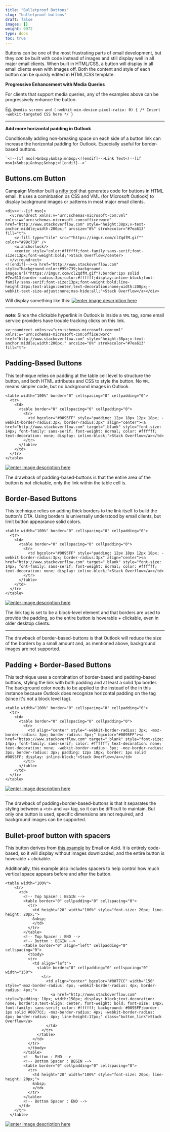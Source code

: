 ```yaml
---
title: "Bulletproof Buttons"
slug: "bulletproof-buttons"
draft: false
images: []
weight: 9972
type: docs
toc: true
---
```


Buttons can be one of the most frustrating parts of email development, but they _can_ be built with code instead of images and still display well in all major email clients. When built in HTML/CSS, a button will display in all email clients even with images off. Both the content and style of each button can be quickly edited in HTML/CSS template.

**Progressive Enhancement with Media Queries**

For clients that support media queries, any of the examples above can be progressively enhance the button.

Eg.
    `@media screen and (-webkit-min-device-pixel-ratio: 0) { /* Insert -webkit-targeted CSS here */ }`

---

**Add more horizontal padding in Outlook**

Conditionally adding non-breaking space on each side of a button link can increase the horizontal padding for Outlook. Especially useful for border-based buttons.

    `<!--[if mso]>&nbsp;&nbsp;&nbsp;<![endif]-->Link Text<!--[if mso]>&nbsp;&nbsp;&nbsp;<![endif]-->`


## Buttons.cm Button
Campaign Monitor built [a nifty tool](https://buttons.cm/) that generates code for buttons in HTML email. It uses a cominbation os CSS and VML (for Microsoft Outlook) to display background images or patterns in most major email clients.

    <div><!--[if mso]>
      <v:roundrect xmlns:v="urn:schemas-microsoft-com:vml" xmlns:w="urn:schemas-microsoft-com:office:word" href="http://www.stackoverflow.com" style="height:38px;v-text-anchor:middle;width:200px;" arcsize="8%" strokecolor="#7ea613" fill="t">
        <v:fill type="tile" src=""https://imgur.com/clZqdfM.gif"" color="#99c739" />
        <w:anchorlock/>
        <center style="color:#ffffff;font-family:sans-serif;font-size:13px;font-weight:bold;">Stack Overflow</center>
      </v:roundrect>
    <![endif]--><a href="http://www.stackoverflow.com"
    style="background-color:#99c739;background-image:url("https://imgur.com/clZqdfM.gif");border:1px solid #7ea613;border-radius:3px;color:#ffffff;display:inline-block;font-family:sans-serif;font-size:13px;font-weight:bold;line-height:38px;text-align:center;text-decoration:none;width:200px;-webkit-text-size-adjust:none;mso-hide:all;">Stack Overflow</a></div>

Will display something like this:
[![enter image description here][1]][1]

***

**note**: Since the clickable hyperlink in Outlook is inside a `VML` tag, some email service providers have trouble tracking clicks on this link.

    <v:roundrect xmlns:v="urn:schemas-microsoft-com:vml" xmlns:w="urn:schemas-microsoft-com:office:word" href="http://www.stackoverflow.com" style="height:38px;v-text-anchor:middle;width:200px;" arcsize="8%" strokecolor="#7ea613" fill="t">


  [1]: https://i.stack.imgur.com/Nr2zo.png

## Padding-Based Buttons
This technique relies on padding at the table cell level to structure the button, and both HTML attributes and CSS to style the button. No `VML` means simpler code, but no background images in Outlook.

    <table width="100%" border="0" cellspacing="0" cellpadding="0">
      <tr>
        <td>
          <table border="0" cellspacing="0" cellpadding="0">
            <tr>
              <td bgcolor="#0095FF" style="padding: 12px 18px 12px 18px; -webkit-border-radius:3px; border-radius:3px" align="center"><a href="http://www.stackoverflow.com" target="_blank" style="font-size: 14px; font-family: sans-serif; font-weight: normal; color: #ffffff; text-decoration: none; display: inline-block;">Stack Overflow</a></td>
            </tr>
          </table>
        </td>
      </tr>
    </table>

[![enter image description here][1]][1]

The drawback of padding-based-buttons is that the entire area of the button is not clickable, only the link within the table cell is.


  [1]: https://i.stack.imgur.com/lVUYu.jpg

## Border-Based Buttons
This technique relies on adding thick borders to the link itself to build the button's CTA. Using borders is universally understood by email clients, but limit button appearance solid colors.

    <table width="100%" border="0" cellspacing="0" cellpadding="0">
      <tr>
        <td>
          <table border="0" cellspacing="0" cellpadding="0">
            <tr>
              <td bgcolor="#0095FF" style="padding: 12px 18px 12px 18px; -webkit-border-radius:3px; border-radius:3px" align="center"><a href="http://www.stackoverflow.com" target="_blank" style="font-size: 14px; font-family: sans-serif; font-weight: normal; color: #ffffff; text-decoration: none; display: inline-block;">Stack Overflow</a></td>
            </tr>
          </table>
        </td>
      </tr>
    </table>

[![enter image description here][1]][1]

The link tag is set to be a block-level element and that borders are used to provide the padding, so the entire button is hoverable + clickable, even in older desktop clients.

---

The drawback of border-based-buttons is that Outlook will reduce the size of the borders by a small amount and, as mentioned above, background images are not supported.


  [1]: https://i.stack.imgur.com/bE0S2.jpg

## Padding + Border-Based Buttons
This technique uses a combination of border-based and padding-based buttons, styling the link with both padding and at least a solid 1px border. The background color needs to be applied to the <td> instead of the <a> in this instance because Outlook does recognize horizontal padding on the <a> tag (since it's not a block level tag).

    <table width="100%" border="0" cellspacing="0" cellpadding="0">
      <tr>
        <td>
          <table border="0" cellspacing="0" cellpadding="0">
            <tr>
              <td align="center" style="-webkit-border-radius: 3px; -moz-border-radius: 3px; border-radius: 3px;" bgcolor="#0095FF"><a href="https://www.stackoverflow.com" target="_blank" style="font-size: 14px; font-family: sans-serif; color: #ffffff; text-decoration: none; text-decoration: none; -webkit-border-radius: 3px; -moz-border-radius: 3px; border-radius: 3px; padding: 12px 18px; border: 1px solid #0095FF; display: inline-block;">Stack Overflow</a></td>
            </tr>
          </table>
        </td>
      </tr>
    </table>

[![enter image description here][1]][1]

---

The drawback of padding+border-based-buttons is that it separates the styling between a `<td>` and `<a>` tag, so it can be difficult to maintain. But only one button is used, specific dimensions are not required, and background images can be supported.


  [1]: https://i.stack.imgur.com/mAB7b.jpg

## Bullet-proof button with spacers
This button derives from [this example](https://www.emailonacid.com/blog/article/email-development/simple-code-based-bulletproof-button) by Email on Acid. It is entirely code-based, so it will display without images downloaded, and the entire button is hoverable + clickable.

Additionally, this example also includes spacers to help control how much vertical space appears before and after the button.

    <table width="100%">
        <tr>
          <td>
            <!-- Top Spacer : BEGIN -->
            <table border="0" cellpadding="0" cellspacing="0"> 
              <tr>
                <td height="20" width="100%" style="font-size: 20px; line-height: 20px;">
                &nbsp;
                </td>
              </tr>
            </table>
            <!-- Top Spacer : END -->
            <!-- Button : BEGIN -->
            <table border="0" align="left" cellpadding="0" cellspacing="0">
              <tbody>
              <tr>
                <td align="left">
                  <table border="0" cellpadding="0" cellspacing="0" width="150">
                    <tr>
                      <td align="center" bgcolor="#0077CC" width="150" style="-moz-border-radius: 4px; -webkit-border-radius: 4px; border-radius: 4px;">
                        <a href="http://www.stackoverflow.com" style="padding: 10px; width:150px; display: block;text-decoration: none; border:0;text-align: center; font-weight: bold; font-size: 14px; font-family: sans-serif; color: #ffffff; background: #0095FF;border: 1px solid #0077CC; -moz-border-radius: 4px; -webkit-border-radius: 4px; border-radius: 4px; line-height:17px;" class="button_link">Stack Overflow</a>
                      </td>
                    </tr>
                  </table>
                </td>
              </tr>
              </tbody>
            </table>
            <!-- Button : END -->
            <!-- Bottom Spacer : BEGIN -->
            <table border="0" cellpadding="0" cellspacing="0"> 
              <tr>
                <td height="20" width="100%" style="font-size: 20px; line-height: 20px;">
                &nbsp;
                </td>
              </tr>
            </table>
            <!-- Bottom Spacer : END -->
          </td>
        </tr>
      </table>

[![enter image description here][1]][1]


  [1]: https://i.stack.imgur.com/4KXdA.jpg

